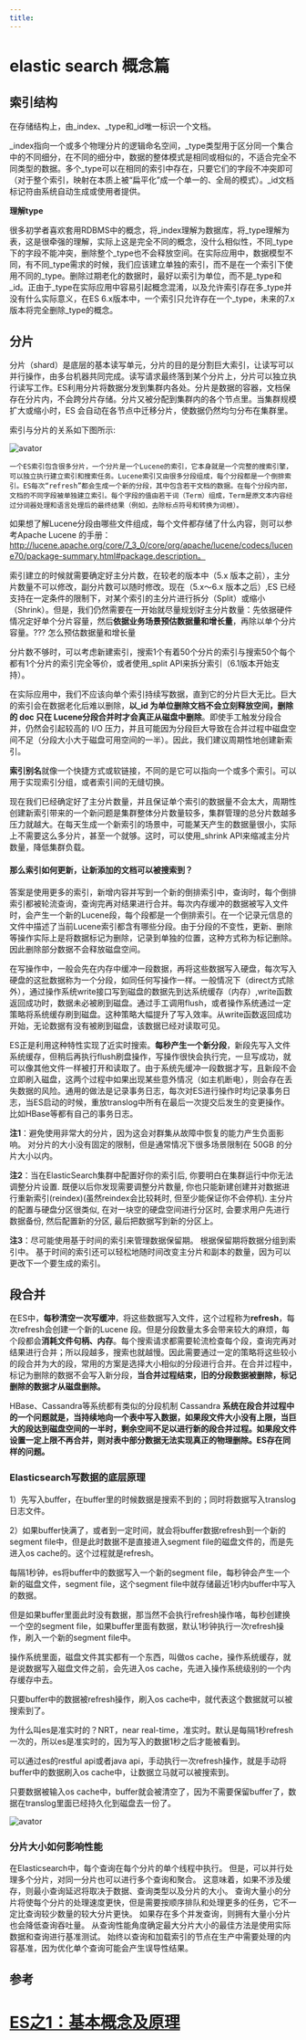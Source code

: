 ```yaml
---
title:
---
```

# elastic search 概念篇

## 索引结构

在存储结构上，由_index、_type和_id唯一标识一个文档。

_index指向一个或多个物理分片的逻辑命名空间，_type类型用于区分同一个集合中的不同细分，在不同的细分中，数据的整体模式是相同或相似的，不适合完全不同类型的数据。多个_type可以在相同的索引中存在，只要它们的字段不冲突即可（对于整个索引，映射在本质上被“扁平化”成一个单一的、全局的模式）。_id文档标记符由系统自动生成或使用者提供。

**理解type**

很多初学者喜欢套用RDBMS中的概念，将_index理解为数据库，将_type理解为表，这是很牵强的理解，实际上这是完全不同的概念，没什么相似性，不同_type下的字段不能冲突，删除整个_type也不会释放空间。在实际应用中，数据模型不同，有不同_type需求的时候，我们应该建立单独的索引，而不是在一个索引下使用不同的_type。删除过期老化的数据时，最好以索引为单位，而不是_type和_id。正由于_type在实际应用中容易引起概念混淆，以及允许索引存在多_type并没有什么实际意义，在ES 6.x版本中，一个索引只允许存在一个_type，未来的7.x版本将完全删除_type的概念。



## 分片

分片（shard）是底层的基本读写单元，分片的目的是分割巨大索引，让读写可以并行操作，由多台机器共同完成。读写请求最终落到某个分片上，分片可以独立执行读写工作。ES利用分片将数据分发到集群内各处。分片是数据的容器，文档保存在分片内，不会跨分片存储。分片又被分配到集群内的各个节点里。当集群规模扩大或缩小时，ES 会自动在各节点中迁移分片，使数据仍然均匀分布在集群里。

索引与分片的关系如下图所示:

![avator](D:\workspace\0zmkWorkSpace\javaWorkspace\myGitWorkspace\java-learn-dictionary\markdown\ImgSource\es_shard1.png)

 	一个ES索引包含很多分片，一个分片是一个Lucene的索引，它本身就是一个完整的搜索引擎，可以独立执行建立索引和搜索任务。Lucene索引又由很多分段组成，每个分段都是一个倒排索引。ES每次“refresh”都会生成一个新的分段，其中包含若干文档的数据。在每个分段内部，文档的不同字段被单独建立索引。每个字段的值由若干词（Term）组成，Term是原文本内容经过分词器处理和语言处理后的最终结果（例如，去除标点符号和转换为词根）。

如果想了解Lucene分段由哪些文件组成，每个文件都存储了什么内容，则可以参考Apache Lucene 的手册：http://lucene.apache.org/core/7_3_0/core/org/apache/lucene/codecs/lucene70/package-summary.html#package.description。



索引建立的时候就需要确定好主分片数，在较老的版本中（5.x 版本之前），主分片数量不可以修改，副分片数可以随时修改。现在（5.x～6.x 版本之后）,ES 已经支持在一定条件的限制下，对某个索引的主分片进行拆分（Split）或缩小（Shrink）。但是，我们仍然需要在一开始就尽量规划好主分片数量：先依据硬件情况定好单个分片容量，然后**依据业务场景预估数据量和增长量**，再除以单个分片容量。??? 怎么预估数据量和增长量

分片数不够时，可以考虑新建索引，搜索1个有着50个分片的索引与搜索50个每个都有1个分片的索引完全等价，或者使用_split API来拆分索引（6.1版本开始支持）。

在实际应用中，我们不应该向单个索引持续写数据，直到它的分片巨大无比。巨大的索引会在数据老化后难以删除，**以_id 为单位删除文档不会立刻释放空间，删除的 doc 只在 Lucene分段合并时才会真正从磁盘中删除**。即使手工触发分段合并，仍然会引起较高的 I/O 压力，并且可能因为分段巨大导致在合并过程中磁盘空间不足（分段大小大于磁盘可用空间的一半）。因此，我们建议周期性地创建新索引。

**索引别名**就像一个快捷方式或软链接，不同的是它可以指向一个或多个索引。可以用于实现索引分组，或者索引间的无缝切换。

现在我们已经确定好了主分片数量，并且保证单个索引的数据量不会太大，周期性创建新索引带来的一个新问题是集群整体分片数量较多，集群管理的总分片数越多压力就越大。在每天生成一个新索引的场景中，可能某天产生的数据量很小，实际上不需要这么多分片，甚至一个就够。这时，可以使用_shrink API来缩减主分片数量，降低集群负载。

#### 那么索引如何更新，让新添加的文档可以被搜索到？

答案是使用更多的索引，新增内容并写到一个新的倒排索引中，查询时，每个倒排索引都被轮流查询，查询完再对结果进行合并。每次内存缓冲的数据被写入文件时，会产生一个新的Lucene段，每个段都是一个倒排索引。在一个记录元信息的文件中描述了当前Lucene索引都含有哪些分段。由于分段的不变性，更新、删除等操作实际上是将数据标记为删除，记录到单独的位置，这种方式称为标记删除。因此删除部分数据不会释放磁盘空间。



在写操作中，一般会先在内存中缓冲一段数据，再将这些数据写入硬盘，每次写入硬盘的这批数据称为一个分段，如同任何写操作一样。一般情况下（direct方式除外），通过操作系统write接口写到磁盘的数据先到达系统缓存（内存）,write函数返回成功时，数据未必被刷到磁盘。通过手工调用flush，或者操作系统通过一定策略将系统缓存刷到磁盘。这种策略大幅提升了写入效率。从write函数返回成功开始，无论数据有没有被刷到磁盘，该数据已经对读取可见。

ES正是利用这种特性实现了近实时搜索。**每秒产生一个新分段**，新段先写入文件系统缓存，但稍后再执行flush刷盘操作，写操作很快会执行完，一旦写成功，就可以像其他文件一样被打开和读取了。由于系统先缓冲一段数据才写，且新段不会立即刷入磁盘，这两个过程中如果出现某些意外情况（如主机断电），则会存在丢失数据的风险。通用的做法是记录事务日志，每次对ES进行操作时均记录事务日志，当ES启动的时候，重放translog中所有在最后一次提交后发生的变更操作。比如HBase等都有自己的事务日志。



  **注1**：避免使用非常大的分片，因为这会对群集从故障中恢复的能力产生负面影响。 对分片的大小没有固定的限制，但是通常情况下很多场景限制在 50GB 的分片大小以内。

  **注2**：当在ElasticSearch集群中配置好你的索引后, 你要明白在集群运行中你无法调整分片设置. 既便以后你发现需要调整分片数量, 你也只能新建创建并对数据进行重新索引(reindex)(虽然reindex会比较耗时, 但至少能保证你不会停机).
  主分片的配置与硬盘分区很类似, 在对一块空的硬盘空间进行分区时, 会要求用户先进行数据备份, 然后配置新的分区, 最后把数据写到新的分区上。

  **注3**：尽可能使用基于时间的索引来管理数据保留期。 根据保留期将数据分组到索引中。 基于时间的索引还可以轻松地随时间改变主分片和副本的数量，因为可以更改下一个要生成的索引。

##  段合并

在ES中，**每秒清空一次写缓冲**，将这些数据写入文件，这个过程称为**refresh**，每次refresh会创建一个新的Lucene 段。但是分段数量太多会带来较大的麻烦，每个段都会**消耗文件句柄、内存**。每个搜索请求都需要轮流检查每个段，查询完再对结果进行合并；所以段越多，搜索也就越慢。因此需要通过一定的策略将这些较小的段合并为大的段，常用的方案是选择大小相似的分段进行合并。在合并过程中，标记为删除的数据不会写入新分段，**当合并过程结束，旧的分段数据被删除，标记删除的数据才从磁盘删除。**

HBase、Cassandra等系统都有类似的分段机制 Cassandra **系统在段合并过程中的一个问题就是，当持续地向一个表中写入数据，如果段文件大小没有上限，当巨大的段达到磁盘空间的一半时，剩余空间不足以进行新的段合并过程。如果段文件设置一定上限不再合并，则对表中部分数据无法实现真正的物理删除。ES存在同样的问题。**



### **Elasticsearch写数据的底层原理**

1）先写入buffer，在buffer里的时候数据是搜索不到的；同时将数据写入translog日志文件。

2）如果buffer快满了，或者到一定时间，就会将buffer数据refresh到一个新的segment file中，但是此时数据不是直接进入segment file的磁盘文件的，而是先进入os cache的。这个过程就是refresh。

每隔1秒钟，es将buffer中的数据写入一个新的segment file，每秒钟会产生一个新的磁盘文件，segment file，这个segment file中就存储最近1秒内buffer中写入的数据。

但是如果buffer里面此时没有数据，那当然不会执行refresh操作咯，每秒创建换一个空的segment file，如果buffer里面有数据，默认1秒钟执行一次refresh操作，刷入一个新的segment file中。

操作系统里面，磁盘文件其实都有一个东西，叫做os cache，操作系统缓存，就是说数据写入磁盘文件之前，会先进入os cache，先进入操作系统级别的一个内存缓存中去。

只要buffer中的数据被refresh操作，刷入os cache中，就代表这个数据就可以被搜索到了。

为什么叫es是准实时的？NRT，near real-time，准实时。默认是每隔1秒refresh一次的，所以es是准实时的，因为写入的数据1秒之后才能被看到。

可以通过es的restful api或者java api，手动执行一次refresh操作，就是手动将buffer中的数据刷入os cache中，让数据立马就可以被搜索到。

只要数据被输入os cache中，buffer就会被清空了，因为不需要保留buffer了，数据在translog里面已经持久化到磁盘去一份了。

![avator](..\ImgSource\es_write1.png)

### 分片大小如何影响性能

  在Elasticsearch中，每个查询在每个分片的单个线程中执行。 但是，可以并行处理多个分片，对同一分片也可以进行多个查询和聚合。
  这意味着，如果不涉及缓存，则最小查询延迟将取决于数据、查询类型以及分片的大小。 查询大量小的分片将使每个分片的处理速度更快，但是需要按顺序排队和处理更多的任务，它不一定比查询较少数量的较大分片更快。 如果存在多个并发查询，则拥有大量小分片也会降低查询吞吐量。
  从查询性能角度确定最大分片大小的最佳方法是使用实际数据和查询进行基准测试。 始终以查询和加载索引的节点在生产中需要处理的内容基准，因为优化单个查询可能会产生误导性结果。

## 参考

# [ES之1：基本概念及原理](https://www.cnblogs.com/duanxz/p/10108296.html)